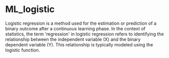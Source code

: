 # ML_logistic
Logistic regression is a method used for the estimation or prediction of a binary outcome after a continuous learning phase. In the context of statistics, the term 'regression' in logistic regression refers to identifying the relationship between the independent variable (X) and the binary dependent variable (Y). This relationship is typically modeled using the logistic function.
